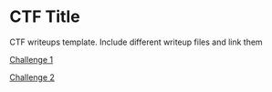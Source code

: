 # CTF Title

CTF writeups template. Include different writeup files and link them

<!-- Linking challenges -->

[Challenge 1](./challenge1.md ':include')

[Challenge 2](./challenge2.md ':include')
